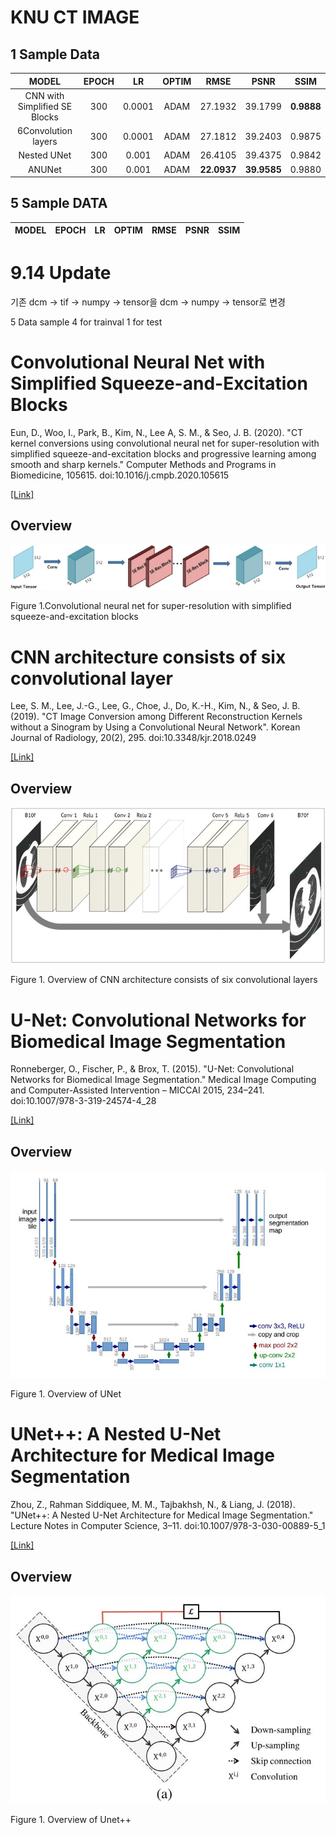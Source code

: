 # KNU CT IMAGE

## 1 Sample Data

|MODEL|EPOCH|LR|OPTIM|RMSE|PSNR|SSIM|
|:------:|:---:|:---:|:---:|:---:|:---:|:---:|
|CNN with Simplified SE Blocks|300|0.0001|ADAM|27.1932|39.1799|**0.9888**|
|6Convolution layers|300|0.0001|ADAM|27.1812|39.2403|0.9875|
|Nested UNet|300|0.001|ADAM|26.4105|39.4375|0.9842|
|ANUNet|300|0.001|ADAM|**22.0937**|**39.9585**|0.9880|

## 5 Sample DATA

|MODEL|EPOCH|LR|OPTIM|RMSE|PSNR|SSIM|
|:------:|:---:|:---:|:---:|:---:|:---:|:---:|

# 9.14 Update
기존 dcm -> tif -> numpy -> tensor을 dcm -> numpy -> tensor로 변경

5 Data sample 4 for trainval 1 for test

# Convolutional Neural Net with Simplified Squeeze-and-Excitation Blocks

Eun, D., Woo, I., Park, B., Kim, N., Lee A, S. M., & Seo, J. B. (2020). "CT kernel conversions using convolutional neural net for super-resolution with simplified squeeze-and-excitation blocks and progressive learning among smooth and sharp kernels." Computer Methods and Programs in Biomedicine, 105615. doi:10.1016/j.cmpb.2020.105615

[[Link]](https://www.sciencedirect.com/science/article/abs/pii/S0169260720314486)

## Overview

![Alt text](/Figs/SE.jpg)
 
 Figure 1.Convolutional neural net for super-resolution with simplified squeeze-and-excitation blocks

# CNN architecture consists of six convolutional layer

Lee, S. M., Lee, J.-G., Lee, G., Choe, J., Do, K.-H., Kim, N., & Seo, J. B. (2019). "CT Image Conversion among Different Reconstruction Kernels without a Sinogram by Using a Convolutional Neural Network". Korean Journal of Radiology, 20(2), 295. doi:10.3348/kjr.2018.0249 

[[Link]](https://pc.kjronline.org/DOIx.php?id=10.3348/kjr.2018.0249)

## Overview

![Alt text](/Figs/6Conv.jpg)
 
 Figure 1. Overview of CNN architecture consists of six convolutional layers

# U-Net: Convolutional Networks for Biomedical Image Segmentation

Ronneberger, O., Fischer, P., & Brox, T. (2015). "U-Net: Convolutional Networks for Biomedical Image Segmentation." Medical Image Computing and Computer-Assisted Intervention – MICCAI 2015, 234–241. doi:10.1007/978-3-319-24574-4_28 

[[Link]](https://arxiv.org/pdf/1505.04597v1.pdf)

## Overview

![Alt text](/Figs/Unet.JPG)
 
 Figure 1. Overview of UNet

# UNet++: A Nested U-Net Architecture for Medical Image Segmentation

Zhou, Z., Rahman Siddiquee, M. M., Tajbakhsh, N., & Liang, J. (2018). "UNet++: A Nested U-Net Architecture for Medical Image Segmentation." Lecture Notes in Computer Science, 3–11. doi:10.1007/978-3-030-00889-5_1 

[[Link]](https://arxiv.org/pdf/1807.10165.pdf)

## Overview

![Alt text](/Figs/Unet++.JPG)
 
 Figure 1. Overview of Unet++
